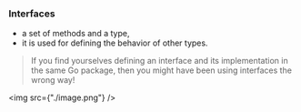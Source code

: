 ### Interfaces

- a set of methods and a type,
- it is used for defining the behavior of other types.

> If you find yourselves defining an interface and its implementation in the
> same Go package, then you might have been using interfaces the wrong
> way!

<img src={"./image.png"} />
